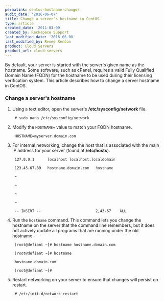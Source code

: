 ```yaml
---
permalink: centos-hostname-change/
audit_date: '2016-06-07'
title: Change a server's hostname in CentOS
type: article
created_date: '2011-03-09'
created_by: Rackspace Support
last_modified_date: '2016-06-08'
last_modified_by: Renee Rendon
product: Cloud Servers
product_url: cloud-servers
---
```


By default, your server is started with the server's given name as the
hostname. Some software, such as cPanel, requires a valid Fully
Qualified Domain Name (FQDN) for the hostname to be used during their
licensing verification system. This article describes how to change a
server hostname in CentOS.

### Change a server's hostname

1.  Using a text editor, open the server's **/etc/sysconfig/network** file.

         # sudo nano /etc/sysconfig/network

2.  Modify the `HOSTNAME=` value to match your FQDN hostname.

         HOSTNAME=myserver.domain.com

3.  For internal networking, change the host that is associated with the
    main IP address for your server (found at **/etc/hosts**).

         127.0.0.1      localhost localhost.localdomain
    
         123.45.67.89   hostname.domain.com   hostname
    
         ~
    
         ~
    
         ~
    
         ~
    
         -- INSERT --                         2,43-57    ALL

4.  Run the `hostname` command. This command lets you change the
    hostname on the server that the command line remembers, but it does
    not actively update all programs that are running under the
    old hostname.

         [root@defiant ~]# hostname hostname.domain.com
    
         [root@defiant ~]# hostname
    
         hostname.domain.com
    
         [root@defiant ~]#

5.  Restart networking on your server to ensure that changes will
    persist on restart.

         # /etc/init.d/network restart
